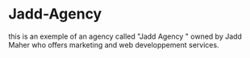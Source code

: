 # Jadd-Agency
this is an exemple of an agency called "Jadd Agency " owned by Jadd Maher who offers marketing and web developpement services.
